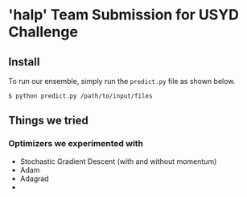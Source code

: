 # 'halp' Team Submission for USYD Challenge

## Install

To run our ensemble, simply run the `predict.py` file as shown below.

```
$ python predict.py /path/to/input/files
```

## Things we tried

### Optimizers we experimented with
- Stochastic Gradient Descent (with and without momentum)
- Adam
- Adagrad
- 
